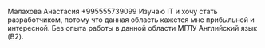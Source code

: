 Малахова Анастасия
+995555739099 
Изучаю IT и хочу стать разработчиком, потому что данная область кажется мне прибыльной и интересной.
Без опыта работы в данной области МГЛУ Английский язык (B2).